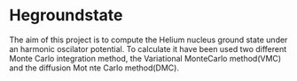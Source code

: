 # Hegroundstate
The aim of this project is to compute the Helium nucleus ground state under an harmonic oscilator potential.
To calculate it have been used two different Monte Carlo integration method, the Variational MonteCarlo method(VMC) and the diffusion Mot
nte Carlo method(DMC).
